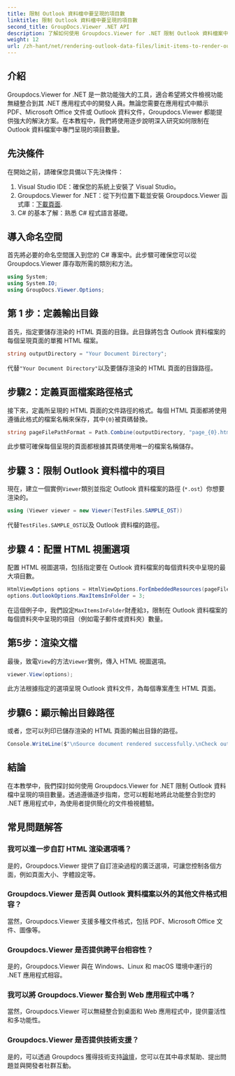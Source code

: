 ```yaml
---
title: 限制 Outlook 資料檔中要呈現的項目數
linktitle: 限制 Outlook 資料檔中要呈現的項目數
second_title: GroupDocs.Viewer .NET API
description: 了解如何使用 Groupdocs.Viewer for .NET 限制 Outlook 資料檔案中呈現的項目數量。請按照我們的步驟進行無縫整合。
weight: 12
url: /zh-hant/net/rendering-outlook-data-files/limit-items-to-render-outlook-data-files/
---
```

## 介紹
Groupdocs.Viewer for .NET 是一款功能強大的工具，適合希望將文件檢視功能無縫整合到其 .NET 應用程式中的開發人員。無論您需要在應用程式中顯示 PDF、Microsoft Office 文件或 Outlook 資料文件，Groupdocs.Viewer 都能提供強大的解決方案。在本教程中，我們將使用逐步說明深入研究如何限制在 Outlook 資料檔案中專門呈現的項目數量。
## 先決條件
在開始之前，請確保您具備以下先決條件：
1. Visual Studio IDE：確保您的系統上安裝了 Visual Studio。
2.  Groupdocs.Viewer for .NET：從下列位置下載並安裝 Groupdocs.Viewer 函式庫：[下載頁面](https://releases.groupdocs.com/viewer/net/).
3. C# 的基本了解：熟悉 C# 程式語言基礎。

## 導入命名空間
首先將必要的命名空間匯入到您的 C# 專案中。此步驟可確保您可以從 Groupdocs.Viewer 庫存取所需的類別和方法。
```csharp
using System;
using System.IO;
using GroupDocs.Viewer.Options;
```
## 第 1 步：定義輸出目錄
首先，指定要儲存渲染的 HTML 頁面的目錄。此目錄將包含 Outlook 資料檔案的每個呈現頁面的單獨 HTML 檔案。
```csharp
string outputDirectory = "Your Document Directory";
```
代替`"Your Document Directory"`以及要儲存渲染的 HTML 頁面的目錄路徑。
## 步驟2：定義頁面檔案路徑格式
接下來，定義所呈現的 HTML 頁面的文件路徑的格式。每個 HTML 頁面都將使用遵循此格式的檔案名稱來保存，其中`{0}`被頁碼替換。
```csharp
string pageFilePathFormat = Path.Combine(outputDirectory, "page_{0}.html");
```
此步驟可確保每個呈現的頁面都根據其頁碼使用唯一的檔案名稱儲存。
## 步驟 3：限制 Outlook 資料檔中的項目
現在，建立一個實例`Viewer`類別並指定 Outlook 資料檔案的路徑 (`*.ost`）你想要渲染的。
```csharp
using (Viewer viewer = new Viewer(TestFiles.SAMPLE_OST))
```
代替`TestFiles.SAMPLE_OST`以及 Outlook 資料檔的路徑。
## 步驟 4：配置 HTML 視圖選項
配置 HTML 視圖選項，包括指定要在 Outlook 資料檔案的每個資料夾中呈現的最大項目數。
```csharp
HtmlViewOptions options = HtmlViewOptions.ForEmbeddedResources(pageFilePathFormat);
options.OutlookOptions.MaxItemsInFolder = 3;
```
在這個例子中，我們設定`MaxItemsInFolder`財產給`3`，限制在 Outlook 資料檔案的每個資料夾中呈現的項目（例如電子郵件或資料夾）數量。
## 第5步：渲染文檔
最後，致電`View`的方法`Viewer`實例，傳入 HTML 視圖選項。
```csharp
viewer.View(options);
```
此方法根據指定的選項呈現 Outlook 資料文件，為每個專案產生 HTML 頁面。
## 步驟6：顯示輸出目錄路徑
或者，您可以列印已儲存渲染的 HTML 頁面的輸出目錄的路徑。
```csharp
Console.WriteLine($"\nSource document rendered successfully.\nCheck output in {outputDirectory}.");
```

## 結論
在本教學中，我們探討如何使用 Groupdocs.Viewer for .NET 限制 Outlook 資料檔中呈現的項目數量。透過遵循逐步指南，您可以輕鬆地將此功能整合到您的 .NET 應用程式中，為使用者提供簡化的文件檢視體驗。
## 常見問題解答
### 我可以進一步自訂 HTML 渲染選項嗎？
是的，Groupdocs.Viewer 提供了自訂渲染過程的廣泛選項，可讓您控制各個方面，例如頁面大小、字體設定等。
### Groupdocs.Viewer 是否與 Outlook 資料檔案以外的其他文件格式相容？
當然，Groupdocs.Viewer 支援多種文件格式，包括 PDF、Microsoft Office 文件、圖像等。
### Groupdocs.Viewer 是否提供跨平台相容性？
是的，Groupdocs.Viewer 與在 Windows、Linux 和 macOS 環境中運行的 .NET 應用程式相容。
### 我可以將 Groupdocs.Viewer 整合到 Web 應用程式中嗎？
當然，Groupdocs.Viewer 可以無縫整合到桌面和 Web 應用程式中，提供靈活性和多功能性。
### Groupdocs.Viewer 是否提供技術支援？
是的，可以透過 Groupdocs 獲得技術支持[論壇](https://forum.groupdocs.com/c/viewer/9)，您可以在其中尋求幫助、提出問題並與開發者社群互動。